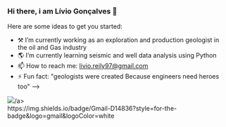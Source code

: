 ### Hi there, i am Lívio Gonçalves 👋


Here are some ideas to get you started:

- ⚒️ I’m currently working as an exploration and production geologist in the oil and Gas industry
- 🌎 I’m currently learning seismic and well data analysis using Python
- 📫 How to reach me: livio.reily97@gmail.com
- ⚡ Fun fact: "geologists were created Because engineers need heroes too"
-->
<div>
<a href=https://www.linkedin.com/in/livio-goncalves-/" target="_blank"><img src="/https://img.shields.io/badge/LinkedIn-0077B5?style=for-the-badge&logo=linkedin&logoColor=white"
									      target="_blank"></a>/a>
</div>
https://img.shields.io/badge/Gmail-D14836?style=for-the-badge&logo=gmail&logoColor=white
 


